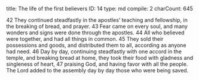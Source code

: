 title:          The life of the first believers
ID:             14
type:           md
compile:        2
charCount:      645


42 They continued steadfastly in the apostles’ teaching and fellowship, in the breaking of bread, and prayer. 43 Fear came on every soul, and many wonders and signs were done through the apostles. 44 All who believed were together, and had all things in common. 45 They sold their possessions and goods, and distributed them to all, according as anyone had need. 46 Day by day, continuing steadfastly with one accord in the temple, and breaking bread at home, they took their food with gladness and singleness of heart, 47 praising God, and having favor with all the people. The Lord added to the assembly day by day those who were being saved. 